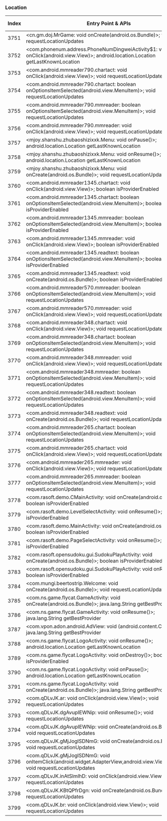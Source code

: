 ### Location
| Index | Entry Point & APIs | Screen shot | Resource id | Label |
| ------------- | ------------- | ------------- |-------------|-------------|
| 3751 | <cn.gm.doj.MrGame: void onCreate(android.os.Bundle)>; void requestLocationUpdates | ![](D:\COSMOS\output\py\Drebin\VirusShare_Android_20130506\VirusShare_d81f9c00eea23e432de1c53cae15f808\cn.gm.doj.MrGame.png) |  | |
| 3752 | <com.phonenum.address.PhoneNumDingweiActivity$1: void onClick(android.view.View)>; android.location.Location getLastKnownLocation | ![](D:\COSMOS\output\py\Drebin\VirusShare_Android_20130506\VirusShare_d85ca3b3efdec40b090cce67591160db\com.phonenum.address.PhoneNumDingweiActivity.png) |  | |
| 3753 | <com.android.mmreader790.chartact: void onClick(android.view.View)>; void requestLocationUpdates | ![](D:\COSMOS\output\py\Drebin\VirusShare_Android_20130506\VirusShare_d8f6bd9712c44e65d550880c466df63e\com.android.mmreader790.chartact.png) |  | |
| 3754 | <com.android.mmreader790.chartact: boolean onOptionsItemSelected(android.view.MenuItem)>; void requestLocationUpdates | ![](D:\COSMOS\output\py\Drebin\VirusShare_Android_20130506\VirusShare_d8f6bd9712c44e65d550880c466df63e\com.android.mmreader790.chartact.png) |  | |
| 3755 | <com.android.mmreader790.mmreader: boolean onOptionsItemSelected(android.view.MenuItem)>; void requestLocationUpdates | ![](D:\COSMOS\output\py\Drebin\VirusShare_Android_20130506\VirusShare_d8f6bd9712c44e65d550880c466df63e\com.android.mmreader790.mmreader.png) |  | |
| 3756 | <com.android.mmreader790.mmreader: void onClick(android.view.View)>; void requestLocationUpdates | ![](D:\COSMOS\output\py\Drebin\VirusShare_Android_20130506\VirusShare_d8f6bd9712c44e65d550880c466df63e\com.android.mmreader790.mmreader.png) |  | |
| 3757 | <mjoy.shanshu.zhubaoshizixxk.Menu: void onPause()>; android.location.Location getLastKnownLocation | ![](D:\COSMOS\output\py\Drebin\VirusShare_Android_20130506\VirusShare_d9d669ee2574db1a55701798ed26648a\mjoy.shanshu.zhubaoshizixxk.Menu.png) |  | |
| 3758 | <mjoy.shanshu.zhubaoshizixxk.Menu: void onResume()>; android.location.Location getLastKnownLocation | ![](D:\COSMOS\output\py\Drebin\VirusShare_Android_20130506\VirusShare_d9d669ee2574db1a55701798ed26648a\mjoy.shanshu.zhubaoshizixxk.Menu.png) |  | |
| 3759 | <mjoy.shanshu.zhubaoshizixxk.Menu: void onCreate(android.os.Bundle)>; void requestLocationUpdates | ![](D:\COSMOS\output\py\Drebin\VirusShare_Android_20130506\VirusShare_d9d669ee2574db1a55701798ed26648a\mjoy.shanshu.zhubaoshizixxk.Menu.png) |  | |
| 3760 | <com.android.mmreader1345.chartact: void onClick(android.view.View)>; boolean isProviderEnabled | ![](D:\COSMOS\output\py\Drebin\VirusShare_Android_20130506\VirusShare_d9d936e87b226ec289f71ddf66450923\com.android.mmreader1345.chartact.png) |  | |
| 3761 | <com.android.mmreader1345.chartact: boolean onOptionsItemSelected(android.view.MenuItem)>; boolean isProviderEnabled | ![](D:\COSMOS\output\py\Drebin\VirusShare_Android_20130506\VirusShare_d9d936e87b226ec289f71ddf66450923\com.android.mmreader1345.chartact.png) |  | |
| 3762 | <com.android.mmreader1345.mmreader: boolean onOptionsItemSelected(android.view.MenuItem)>; boolean isProviderEnabled | ![](D:\COSMOS\output\py\Drebin\VirusShare_Android_20130506\VirusShare_d9d936e87b226ec289f71ddf66450923\com.android.mmreader1345.mmreader.png) |  | |
| 3763 | <com.android.mmreader1345.mmreader: void onClick(android.view.View)>; boolean isProviderEnabled | ![](D:\COSMOS\output\py\Drebin\VirusShare_Android_20130506\VirusShare_d9d936e87b226ec289f71ddf66450923\com.android.mmreader1345.mmreader.png) |  | |
| 3764 | <com.android.mmreader1345.readtext: boolean onOptionsItemSelected(android.view.MenuItem)>; boolean isProviderEnabled | ![](D:\COSMOS\output\py\Drebin\VirusShare_Android_20130506\VirusShare_d9d936e87b226ec289f71ddf66450923\com.android.mmreader1345.readtext.png) |  | |
| 3765 | <com.android.mmreader1345.readtext: void onCreate(android.os.Bundle)>; boolean isProviderEnabled | ![](D:\COSMOS\output\py\Drebin\VirusShare_Android_20130506\VirusShare_d9d936e87b226ec289f71ddf66450923\com.android.mmreader1345.readtext.png) |  | |
| 3766 | <com.android.mmreader570.mmreader: boolean onOptionsItemSelected(android.view.MenuItem)>; void requestLocationUpdates | ![](D:\COSMOS\output\py\Drebin\VirusShare_Android_20130506\VirusShare_da471ef9fb449d984aad68d3b29739bb\com.android.mmreader570.mmreader.png) |  | |
| 3767 | <com.android.mmreader570.mmreader: void onClick(android.view.View)>; void requestLocationUpdates | ![](D:\COSMOS\output\py\Drebin\VirusShare_Android_20130506\VirusShare_da471ef9fb449d984aad68d3b29739bb\com.android.mmreader570.mmreader.png) |  | |
| 3768 | <com.android.mmreader348.chartact: void onClick(android.view.View)>; void requestLocationUpdates | ![](D:\COSMOS\output\py\Drebin\VirusShare_Android_20130506\VirusShare_daaac8063036ef6e5e7a6cc2f61eebbc\com.android.mmreader348.chartact.png) |  | |
| 3769 | <com.android.mmreader348.chartact: boolean onOptionsItemSelected(android.view.MenuItem)>; void requestLocationUpdates | ![](D:\COSMOS\output\py\Drebin\VirusShare_Android_20130506\VirusShare_daaac8063036ef6e5e7a6cc2f61eebbc\com.android.mmreader348.chartact.png) |  | |
| 3770 | <com.android.mmreader348.mmreader: void onClick(android.view.View)>; void requestLocationUpdates | ![](D:\COSMOS\output\py\Drebin\VirusShare_Android_20130506\VirusShare_daaac8063036ef6e5e7a6cc2f61eebbc\com.android.mmreader348.mmreader.png) |  | |
| 3771 | <com.android.mmreader348.mmreader: boolean onOptionsItemSelected(android.view.MenuItem)>; void requestLocationUpdates | ![](D:\COSMOS\output\py\Drebin\VirusShare_Android_20130506\VirusShare_daaac8063036ef6e5e7a6cc2f61eebbc\com.android.mmreader348.mmreader.png) |  | |
| 3772 | <com.android.mmreader348.readtext: boolean onOptionsItemSelected(android.view.MenuItem)>; void requestLocationUpdates | ![](D:\COSMOS\output\py\Drebin\VirusShare_Android_20130506\VirusShare_daaac8063036ef6e5e7a6cc2f61eebbc\com.android.mmreader348.readtext.png) |  | |
| 3773 | <com.android.mmreader348.readtext: void onCreate(android.os.Bundle)>; void requestLocationUpdates | ![](D:\COSMOS\output\py\Drebin\VirusShare_Android_20130506\VirusShare_daaac8063036ef6e5e7a6cc2f61eebbc\com.android.mmreader348.readtext.png) |  | |
| 3774 | <com.android.mmreader265.chartact: boolean onOptionsItemSelected(android.view.MenuItem)>; void requestLocationUpdates | ![](D:\COSMOS\output\py\Drebin\VirusShare_Android_20130506\VirusShare_dab151a74d087af79f68381b945fdd06\com.android.mmreader265.chartact.png) |  | |
| 3775 | <com.android.mmreader265.chartact: void onClick(android.view.View)>; void requestLocationUpdates | ![](D:\COSMOS\output\py\Drebin\VirusShare_Android_20130506\VirusShare_dab151a74d087af79f68381b945fdd06\com.android.mmreader265.chartact.png) |  | |
| 3776 | <com.android.mmreader265.mmreader: void onClick(android.view.View)>; void requestLocationUpdates | ![](D:\COSMOS\output\py\Drebin\VirusShare_Android_20130506\VirusShare_dab151a74d087af79f68381b945fdd06\com.android.mmreader265.mmreader.png) |  | |
| 3777 | <com.android.mmreader265.mmreader: boolean onOptionsItemSelected(android.view.MenuItem)>; void requestLocationUpdates | ![](D:\COSMOS\output\py\Drebin\VirusShare_Android_20130506\VirusShare_dab151a74d087af79f68381b945fdd06\com.android.mmreader265.mmreader.png) |  | |
| 3778 | <com.rasoft.demo.CMainActivity: void onCreate(android.os.Bundle)>; boolean isProviderEnabled | ![](D:\COSMOS\output\py\Drebin\VirusShare_Android_20130506\VirusShare_dad93bd765e6003d829ca60bb38a374b\com.rasoft.demo.CMainActivity.png) |  | |
| 3779 | <com.rasoft.demo.LevelSelectActivity: void onResume()>; boolean isProviderEnabled | ![](D:\COSMOS\output\py\Drebin\VirusShare_Android_20130506\VirusShare_dad93bd765e6003d829ca60bb38a374b\com.rasoft.demo.LevelSelectActivity.png) |  | |
| 3780 | <com.rasoft.demo.MainActivity: void onCreate(android.os.Bundle)>; boolean isProviderEnabled | ![](D:\COSMOS\output\py\Drebin\VirusShare_Android_20130506\VirusShare_dad93bd765e6003d829ca60bb38a374b\com.rasoft.demo.MainActivity.png) |  | |
| 3781 | <com.rasoft.demo.PageSelectActivity: void onResume()>; boolean isProviderEnabled | ![](D:\COSMOS\output\py\Drebin\VirusShare_Android_20130506\VirusShare_dad93bd765e6003d829ca60bb38a374b\com.rasoft.demo.PageSelectActivity.png) |  | |
| 3782 | <com.rasoft.opensudoku.gui.SudokuPlayActivity: void onCreate(android.os.Bundle)>; boolean isProviderEnabled | ![](D:\COSMOS\output\py\Drebin\VirusShare_Android_20130506\VirusShare_dad93bd765e6003d829ca60bb38a374b\com.rasoft.opensudoku.gui.SudokuPlayActivity.png) |  | |
| 3783 | <com.rasoft.opensudoku.gui.SudokuPlayActivity: void onResume()>; boolean isProviderEnabled | ![](D:\COSMOS\output\py\Drebin\VirusShare_Android_20130506\VirusShare_dad93bd765e6003d829ca60bb38a374b\com.rasoft.opensudoku.gui.SudokuPlayActivity.png) |  | |
| 3784 | <com.mungi.beertostrip.Welcome: void onCreate(android.os.Bundle)>; void requestLocationUpdates | ![](D:\COSMOS\output\py\Drebin\VirusShare_Android_20130506\VirusShare_dadfc8a82cc01ef641ea5a8ca3e591ff\com.mungi.beertostrip.Welcome.png) |  | |
| 3785 | <com.ns.game.flycat.GameActivity: void onCreate(android.os.Bundle)>; java.lang.String getBestProvider | ![](D:\COSMOS\output\py\Drebin\VirusShare_Android_20130506\VirusShare_db13aaf1ebe46603220c77bd717b0717\com.ns.game.flycat.GameActivity.png) |  | |
| 3786 | <com.ns.game.flycat.GameActivity: void onResume()>; java.lang.String getBestProvider | ![](D:\COSMOS\output\py\Drebin\VirusShare_Android_20130506\VirusShare_db13aaf1ebe46603220c77bd717b0717\com.ns.game.flycat.GameActivity.png) |  | |
| 3787 | <com.vpon.adon.android.AdView: void <init>(android.content.Context)>; java.lang.String getBestProvider | ![](D:\COSMOS\output\py\Drebin\VirusShare_Android_20130506\VirusShare_db13aaf1ebe46603220c77bd717b0717\com.ns.game.flycat.LogoActivity.png) |  | |
| 3788 | <com.ns.game.flycat.LogoActivity: void onResume()>; android.location.Location getLastKnownLocation | ![](D:\COSMOS\output\py\Drebin\VirusShare_Android_20130506\VirusShare_db13aaf1ebe46603220c77bd717b0717\com.ns.game.flycat.LogoActivity.png) |  | |
| 3789 | <com.ns.game.flycat.LogoActivity: void onDestroy()>; boolean isProviderEnabled | ![](D:\COSMOS\output\py\Drebin\VirusShare_Android_20130506\VirusShare_db13aaf1ebe46603220c77bd717b0717\com.ns.game.flycat.LogoActivity.png) |  | |
| 3790 | <com.ns.game.flycat.LogoActivity: void onPause()>; android.location.Location getLastKnownLocation | ![](D:\COSMOS\output\py\Drebin\VirusShare_Android_20130506\VirusShare_db13aaf1ebe46603220c77bd717b0717\com.ns.game.flycat.LogoActivity.png) |  | |
| 3791 | <com.ns.game.flycat.LogoActivity: void onCreate(android.os.Bundle)>; java.lang.String getBestProvider | ![](D:\COSMOS\output\py\Drebin\VirusShare_Android_20130506\VirusShare_db13aaf1ebe46603220c77bd717b0717\com.ns.game.flycat.LogoActivity.png) |  | |
| 3792 | <com.qDLvJK.ar: void onClick(android.view.View)>; void requestLocationUpdates | ![](D:\COSMOS\output\py\Drebin\VirusShare_Android_20130506\VirusShare_db23e4c5cbb69590efb106a34a5fd11f\com.qDLvJK.dgAvupIEWNip.png) |  | |
| 3793 | <com.qDLvJK.dgAvupIEWNip: void onResume()>; void requestLocationUpdates | ![](D:\COSMOS\output\py\Drebin\VirusShare_Android_20130506\VirusShare_db23e4c5cbb69590efb106a34a5fd11f\com.qDLvJK.dgAvupIEWNip.png) |  | |
| 3794 | <com.qDLvJK.dgAvupIEWNip: void onCreate(android.os.Bundle)>; void requestLocationUpdates | ![](D:\COSMOS\output\py\Drebin\VirusShare_Android_20130506\VirusShare_db23e4c5cbb69590efb106a34a5fd11f\com.qDLvJK.dgAvupIEWNip.png) |  | |
| 3795 | <com.qDLvJK.gMjJoglSDNmG: void onCreate(android.os.Bundle)>; void requestLocationUpdates | ![](D:\COSMOS\output\py\Drebin\VirusShare_Android_20130506\VirusShare_db23e4c5cbb69590efb106a34a5fd11f\com.qDLvJK.gMjJoglSDNmG.png) |  | |
| 3796 | <com.qDLvJK.gMjJoglSDNmG: void onItemClick(android.widget.AdapterView,android.view.View,int,long)>; void requestLocationUpdates | ![](D:\COSMOS\output\py\Drebin\VirusShare_Android_20130506\VirusShare_db23e4c5cbb69590efb106a34a5fd11f\com.qDLvJK.gMjJoglSDNmG.png) |  | |
| 3797 | <com.qDLvJK.inAtSlmlhD: void onClick(android.view.View)>; void requestLocationUpdates | ![](D:\COSMOS\output\py\Drebin\VirusShare_Android_20130506\VirusShare_db23e4c5cbb69590efb106a34a5fd11f\com.qDLvJK.inAtSlmlhD.png) |  | |
| 3798 | <com.qDLvJK.KBtQPfrDgn: void onCreate(android.os.Bundle)>; void requestLocationUpdates | ![](D:\COSMOS\output\py\Drebin\VirusShare_Android_20130506\VirusShare_db23e4c5cbb69590efb106a34a5fd11f\com.qDLvJK.KBtQPfrDgn.png) |  | |
| 3799 | <com.qDLvJK.br: void onClick(android.view.View)>; void requestLocationUpdates | ![](D:\COSMOS\output\py\Drebin\VirusShare_Android_20130506\VirusShare_db23e4c5cbb69590efb106a34a5fd11f\com.qDLvJK.nptRkgSMHBLrV.png) |  | |
